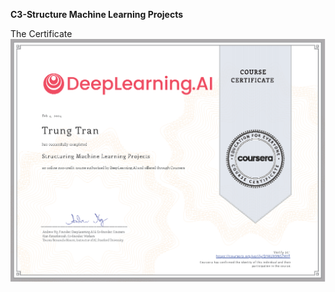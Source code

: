 **C3-Structure Machine Learning Projects**   


The Certificate   
![Alt text](https://github.com/J3rryTr/Coursera_DL_Specialization/blob/main/C3%20-%20Structuring%20Machine%20Learning%20Projects/c3.png)